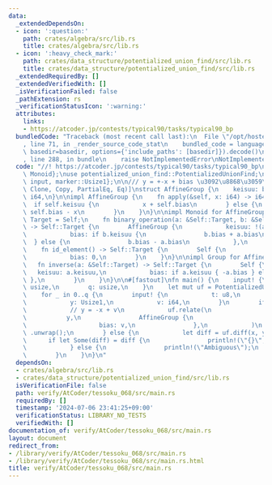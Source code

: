 ```yaml
---
data:
  _extendedDependsOn:
  - icon: ':question:'
    path: crates/algebra/src/lib.rs
    title: crates/algebra/src/lib.rs
  - icon: ':heavy_check_mark:'
    path: crates/data_structure/potentialized_union_find/src/lib.rs
    title: crates/data_structure/potentialized_union_find/src/lib.rs
  _extendedRequiredBy: []
  _extendedVerifiedWith: []
  _isVerificationFailed: false
  _pathExtension: rs
  _verificationStatusIcon: ':warning:'
  attributes:
    links:
    - https://atcoder.jp/contests/typical90/tasks/typical90_bp
  bundledCode: "Traceback (most recent call last):\n  File \"/opt/hostedtoolcache/Python/3.10.14/x64/lib/python3.10/site-packages/onlinejudge_verify/documentation/build.py\"\
    , line 71, in _render_source_code_stat\n    bundled_code = language.bundle(stat.path,\
    \ basedir=basedir, options={'include_paths': [basedir]}).decode()\n  File \"/opt/hostedtoolcache/Python/3.10.14/x64/lib/python3.10/site-packages/onlinejudge_verify/languages/rust.py\"\
    , line 288, in bundle\n    raise NotImplementedError\nNotImplementedError\n"
  code: "//! https://atcoder.jp/contests/typical90/tasks/typical90_bp\n\nuse algebra::{Group,\
    \ Monoid};\nuse potentialized_union_find::PotentializedUnionFind;\nuse proconio::{fastout,\
    \ input, marker::Usize1};\n\n/// y = +-x + bias \u3092\u8868\u3059\u7FA4\n#[derive(Debug,\
    \ Clone, Copy, PartialEq, Eq)]\nstruct AffineGroup {\n    keisuu: bool,\n    bias:\
    \ i64,\n}\n\nimpl AffineGroup {\n    fn apply(&self, x: i64) -> i64 {\n      \
    \  if self.keisuu {\n            x + self.bias\n        } else {\n           \
    \ self.bias - x\n        }\n    }\n}\n\nimpl Monoid for AffineGroup {\n    type\
    \ Target = Self;\n    fn binary_operation(a: &Self::Target, b: &Self::Target)\
    \ -> Self::Target {\n        AffineGroup {\n            keisuu: !(a.keisuu ^ b.keisuu),\n\
    \            bias: if b.keisuu {\n                b.bias + a.bias\n          \
    \  } else {\n                b.bias - a.bias\n            },\n        }\n    }\n\
    \    fn id_element() -> Self::Target {\n        Self {\n            keisuu: true,\n\
    \            bias: 0,\n        }\n    }\n}\n\nimpl Group for AffineGroup {\n \
    \   fn inverse(a: &Self::Target) -> Self::Target {\n        Self {\n         \
    \   keisuu: a.keisuu,\n            bias: if a.keisuu { -a.bias } else { a.bias\
    \ },\n        }\n    }\n}\n\n#[fastout]\nfn main() {\n    input! {\n        n:\
    \ usize,\n        q: usize,\n    }\n    let mut uf = PotentializedUnionFind::<AffineGroup>::new(n);\n\
    \    for _ in 0..q {\n        input! {\n            t: u8,\n            x: Usize1,\n\
    \            y: Usize1,\n            v: i64,\n        }\n        if t == 0 {\n\
    \            // y = -x + v\n            uf.relate(\n                x,\n     \
    \           y,\n                AffineGroup {\n                    keisuu: false,\n\
    \                    bias: v,\n                },\n            )\n           \
    \ .unwrap();\n        } else {\n            let diff = uf.diff(x, y);\n      \
    \      if let Some(diff) = diff {\n                println!(\"{}\", diff.apply(v));\n\
    \            } else {\n                println!(\"Ambiguous\");\n            }\n\
    \        }\n    }\n}\n"
  dependsOn:
  - crates/algebra/src/lib.rs
  - crates/data_structure/potentialized_union_find/src/lib.rs
  isVerificationFile: false
  path: verify/AtCoder/tessoku_068/src/main.rs
  requiredBy: []
  timestamp: '2024-07-06 23:41:25+09:00'
  verificationStatus: LIBRARY_NO_TESTS
  verifiedWith: []
documentation_of: verify/AtCoder/tessoku_068/src/main.rs
layout: document
redirect_from:
- /library/verify/AtCoder/tessoku_068/src/main.rs
- /library/verify/AtCoder/tessoku_068/src/main.rs.html
title: verify/AtCoder/tessoku_068/src/main.rs
---
```

